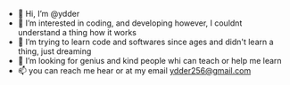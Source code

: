 - 👋 Hi, I’m @ydder
- 👀 I’m interested in coding, and developing however, I couldnt understand a thing how it works
- 🌱 I’m trying to learn code and softwares since ages and didn't learn a thing, just dreaming 
- 💞️ I’m looking for genius and kind people whi can teach or help me learn
- 📫 you can reach me hear or at my email ydder256@gmail.com

<!---
ydder256/ydder256 is a ✨ special ✨ repository because its `README.md` (this file) appears on your GitHub profile.
You can click the Preview link to take a look at your changes.
--->
